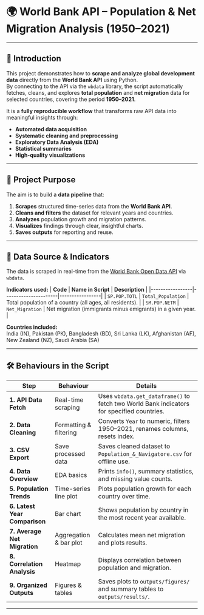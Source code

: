 # 🌍 World Bank API – Population & Net Migration Analysis (1950–2021)

---

## 📖 Introduction
This project demonstrates how to **scrape and analyze global development data** directly from the **World Bank API** using Python.  
By connecting to the API via the `wbdata` library, the script automatically fetches, cleans, and explores **total population** and **net migration** data for selected countries, covering the period **1950–2021**.

It is a **fully reproducible workflow** that transforms raw API data into meaningful insights through:
- **Automated data acquisition**
- **Systematic cleaning and preprocessing**
- **Exploratory Data Analysis (EDA)**
- **Statistical summaries**
- **High-quality visualizations**

---

## 🎯 Project Purpose
The aim is to build a **data pipeline** that:
1. **Scrapes** structured time-series data from the **World Bank API**.
2. **Cleans and filters** the dataset for relevant years and countries.
3. **Analyzes** population growth and migration patterns.
4. **Visualizes** findings through clear, insightful charts.
5. **Saves outputs** for reporting and reuse.

---

## 🔢 Data Source & Indicators
The data is scraped in real-time from the [World Bank Open Data API](https://data.worldbank.org/) via `wbdata`.  

**Indicators used:**
| **Code**        | **Name in Script**   | **Description** |
|-----------------|----------------------|-----------------|
| `SP.POP.TOTL`   | `Total_Population`   | Total population of a country (all ages, all residents). |
| `SM.POP.NETM`   | `Net_Migration`      | Net migration (immigrants minus emigrants) in a given year. |

**Countries included:**  
India (IN), Pakistan (PK), Bangladesh (BD), Sri Lanka (LK), Afghanistan (AF), New Zealand (NZ), Saudi Arabia (SA)

---

## 🛠 Behaviours in the Script
| **Step** | **Behaviour** | **Details** |
|----------|--------------|-------------|
| **1. API Data Fetch** | Real-time scraping | Uses `wbdata.get_dataframe()` to fetch two World Bank indicators for specified countries. |
| **2. Data Cleaning** | Formatting & filtering | Converts `Year` to numeric, filters 1950–2021, renames columns, resets index. |
| **3. CSV Export** | Save processed data | Saves cleaned dataset to `Population_&_Navigatore.csv` for offline use. |
| **4. Data Overview** | EDA basics | Prints `info()`, summary statistics, and missing value counts. |
| **5. Population Trends** | Time-series line plot | Plots population growth for each country over time. |
| **6. Latest Year Comparison** | Bar chart | Shows population by country in the most recent year available. |
| **7. Average Net Migration** | Aggregation & bar plot | Calculates mean net migration and plots results. |
| **8. Correlation Analysis** | Heatmap | Displays correlation between population and migration. |
| **9. Organized Outputs** | Figures & tables | Saves plots to `outputs/figures/` and summary tables to `outputs/results/`. |

---


